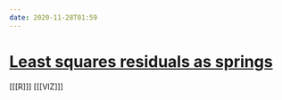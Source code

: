 ```yaml
---
date: 2020-11-28T01:59
---
```


# [Least squares residuals as springs](https://joshualoftus.com/post/2020-11-23-least-squares-as-springs/least-squares-as-springs/)

[[[R]]]
[[[VIZ]]]